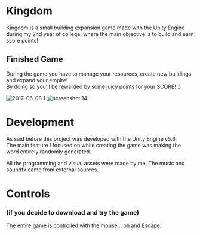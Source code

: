# Kingdom

Kingdom is a small building expansion game made with the Unity Engine during my 2nd year of college, where the main objective is to build and earn score points!

## Finished Game

During the game you have to manage your resources, create new buildings and expand your empire! <br />
By doing so you'll be rewarded by some juicy points for your SCORE! :)

![2017-06-08 1](https://user-images.githubusercontent.com/17280945/29004191-7a8a6e90-7abb-11e7-9ec8-bfc10f7fdb94.png)
![screenshot 14](https://user-images.githubusercontent.com/17280945/29004197-a19aea1e-7abb-11e7-9800-6f1fdc0e26b7.png)


# Development

As said before this project was developed with the Unity Engine v5.6. <br />
The main feature I focused on while creating the game was making the word entirely randomly generated.

All the programming and visual assets were made by me. The music and soundfx came from external sources.

# Controls 
### (if you decide to download and try the game)

The entire game is controlled with the mouse... oh and Escape.
